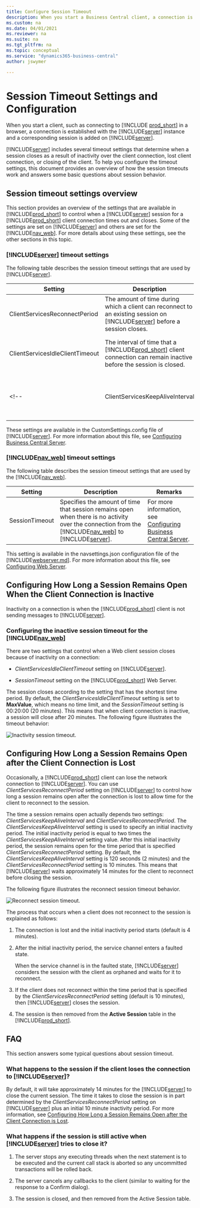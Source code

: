 ```yaml
---
title: Configure Session Timeout
description: When you start a Business Central client, a connection is established, and a corresponding session is added to the Business Central Server.
ms.custom: na
ms.date: 04/01/2021
ms.reviewer: na
ms.suite: na
ms.tgt_pltfrm: na
ms.topic: conceptual
ms.service: "dynamics365-business-central"
author: jswymer

---
```

# Session Timeout Settings and Configuration

When you start a client, such as connecting to [!INCLUDE [prod_short](../developer/includes/prod_short.md)] in a browser, a connection is established with the [!INCLUDE[server](../developer/includes/server.md)] instance and a corresponding session is added on [!INCLUDE[server](../developer/includes/server.md)].  

 [!INCLUDE[server](../developer/includes/server.md)] includes several timeout settings that determine when a session closes as a result of inactivity over the client connection, lost client connection, or closing of the client. To help you configure the timeout settings, this document provides an overview of how the session timeouts work and answers some basic questions about session behavior.  

##  <a name="Timeouts"></a> Session timeout settings overview  
 This section provides an overview of the settings that are available in [!INCLUDE[prod_short](../developer/includes/prod_short.md)] to control when a [!INCLUDE[server](../developer/includes/server.md)] session for a [!INCLUDE[prod_short](../developer/includes/prod_short.md)] client connection times out and closes. Some of the settings are set on [!INCLUDE[server](../developer/includes/server.md)] and others are set for the [!INCLUDE[nav_web](../developer/includes/nav_web_md.md)]. For more details about using these settings, see the other sections in this topic.  

### [!INCLUDE[server](../developer/includes/server.md)] timeout settings  
 The following table describes the session timeout settings that are used by [!INCLUDE[server](../developer/includes/server.md)].  

|Setting|Description|Remarks|  
|-------------|-----------------|-------------|  
|ClientServicesReconnectPeriod|The amount of time during which a client can reconnect to an existing session on [!INCLUDE[server](../developer/includes/server.md)] before a session closes.|For more information, see [Configuring How Long a Session Remains Open after the Client Connection is Lost](Understanding-Session-Timeouts.md#ReconnectTimeout).|  
|ClientServicesIdleClientTimeout|The interval of time that a [!INCLUDE[prod_short](../developer/includes/prod_short.md)] client connection can remain inactive before the session is closed.|For more information, see [Configuring How Long a Session Remains Open When the Client Connection is Inactive](Understanding-Session-Timeouts.md#InactiveSession).|  
<!--|  ClientServicesKeepAliveInterval | Specifies the interval (in seconds) between keep-alive messages that are sent from the [!INCLUDE[nav_windows](../developer/includes/nav_windows_md.md)] to [!INCLUDE[server](../developer/includes/server.md)]. |This setting is also used, in part, to define the reconnect period when a connection is lost. For more information, see [Keeping inactive sessions alive](Understanding-Session-Timeouts.md#KeepAlive).|-->

 These settings are available in the CustomSettings.config file of [!INCLUDE[server](../developer/includes/server.md)]. For more information about this file, see [Configuring Business Central Server](configure-server-instance.md).  

### [!INCLUDE[nav_web](../developer/includes/nav_web_md.md)] timeout settings  
 The following table describes the session timeout settings that are used by the [!INCLUDE[nav_web](../developer/includes/nav_web_md.md)].  

|Setting|Description|Remarks|  
|-------------|-----------------|-------------|  
|SessionTimeout|Specifies the amount of time that session remains open when there is no activity over the connection from the [!INCLUDE[nav_web](../developer/includes/nav_web_md.md)] to [!INCLUDE[server](../developer/includes/server.md)].|For more information, see [Configuring Business Central Server](configure-server-instance.md).|  

 This setting is available in the navsettings.json configuration file of the [!INCLUDE[webserver.md](../developer/includes/webserver.md)]. For more information about this file, see [Configuring Web Server](configure-web-server.md#WebClientSettingsFile).  

##  <a name="InactiveSession"></a> Configuring How Long a Session Remains Open When the Client Connection is Inactive  
 Inactivity on a connection is when the [!INCLUDE[prod_short](../developer/includes/prod_short.md)] client is not sending messages to [!INCLUDE[server](../developer/includes/server.md)]. <!--Controlling when a session will timeout and close because of inactivity is different for the [!INCLUDE[nav_windows](../developer/includes/nav_windows_md.md)] and the [!INCLUDE[nav_web](../developer/includes/nav_web_md.md)].-->  

<!--### Configuring the inactive session timeout for the [!INCLUDE[nav_windows](../developer/includes/nav_windows_md.md)]  
 When the [!INCLUDE[nav_windows](../developer/includes/nav_windows_md.md)] is inactive, the session will remain open until the time period that is specified by the *ClientServicesIdleClientTimeout* setting has passed, provided that the client has not been stopped or the connection to [!INCLUDE[server](../developer/includes/server.md)] has not been lost. The default value of the *ClientServicesIdleClientTimeout* setting is **MaxValue**, which means that there is no time limit so the session will remain active indefinitely.-->  

### Configuring the inactive session timeout for the [!INCLUDE[nav_web](../developer/includes/nav_web_md.md)]  
 There are two settings that control when a Web client session closes because of inactivity on a connection:  

-   *ClientServicesIdleClientTimeout* setting on [!INCLUDE[server](../developer/includes/server.md)].  

-   *SessionTimeout* setting on the [!INCLUDE[prod_short](../developer/includes/prod_short.md)] Web Server.  

 The session closes according to the setting that has the shortest time period. By default, the *ClientServicesIdleClientTimeout* setting is set to **MaxValue**, which means no time limit, and the *SessionTimeout* setting is 00:20:00 \(20 minutes\). This means that when client connection is inactive, a session will close after 20 minutes. The following figure illustrates the timeout behavior:  

 ![Inactivity session timeout.](../media/NAV_Inactivity_SessionTimeout.png "Inactivity session timeout")  

<!-- The *SessionTimeout* setting enables you to set the [!INCLUDE[nav_web](../developer/includes/nav_web_md.md)] inactive session timeout different than for the [!INCLUDE[nav_windows](../developer/includes/nav_windows_md.md)], which is only controlled by the *ClientServicesIdleClientTimeout* setting. Typically, you will set the inactive session timeout period on [!INCLUDE[nav_web](../developer/includes/nav_web_md.md)] connections shorter than for the [!INCLUDE[nav_windows](../developer/includes/nav_windows_md.md)].-->  

<!--###  <a name="KeepAlive"></a> Keeping inactive sessions alive  
 To keep an inactive session alive, the [!INCLUDE[nav_windows](../developer/includes/nav_windows_md.md)] uses the Windows Communication Framework \(WCF\) reliable sessions feature. When the [!INCLUDE[nav_windows](../developer/includes/nav_windows_md.md)] is inactive, reliable sessions automatically sends messages from the [!INCLUDE[nav_windows](../developer/includes/nav_windows_md.md)] to [!INCLUDE[server](../developer/includes/server.md)]. You control the interval of the keep-alive messages by setting the *ClientServicesKeepAliveInterval* setting on the [!INCLUDE[server](../developer/includes/server.md)]. The default value of the *ClientServicesKeepAliveInterval* setting is 120 seconds \(2 minutes\).  

 For most installations, the ClientServicesKeepAliveInterval setting default value sufficient for keeping sessions open until the *ClientServicesIdleClientTimeout* setting period elapses. However, when [!INCLUDE[server](../developer/includes/server.md)] is installed behind a load balancer, which is the case on Microsoft Azure, you might have to adjust the value the *ClientServicesKeepAliveInterval* setting to prevent sessions from closing before the expected session timeout. A load balancer typically has an idle timeout setting that it uses to determine whether to redirect connections. However, you want a stable connection between the [!INCLUDE[nav_windows](../developer/includes/nav_windows_md.md)] and [!INCLUDE[server](../developer/includes/server.md)]. If there is no activity on the client connection for duration of the load balancer's idle timeout setting, then the load balancer might redirect the client connection to another server. To avoid this condition, we recommend that you set the *ClientServicesKeepAliveInterval* to half the value of the load balancer's idle timeout setting.  

> [!NOTE]  
>  The idle timeout on Azure is around 4 minutes, so the default setting of *ClientServicesKeepAliveInterval* \(2 minutes\) should be sufficient.  -->

##  <a name="ReconnectTimeout"></a> Configuring How Long a Session Remains Open after the Client Connection is Lost  
 Occasionally, a [!INCLUDE[prod_short](../developer/includes/prod_short.md)] client can lose the network connection to [!INCLUDE[server](../developer/includes/server.md)]. You can use *ClientServicesReconnectPeriod* setting on [!INCLUDE[server](../developer/includes/server.md)] to control how long a session remains open after the connection is lost to allow time for the client to reconnect to the session.  

 The time a session remains open actually depends two settings: *ClientServicesKeepAliveInterval* and *ClientServicesReconnectPeriod*. The *ClientServicesKeepAliveInterval* setting is used to specify an initial inactivity period. The initial inactivity period is equal to two times the *ClientServicesKeepAliveInterval* setting value. After this initial inactivity period, the session remains open for the time period that is specified *ClientServicesReconnectPeriod* setting. By default, the *ClientServicesKeepAliveInterval* setting is 120 seconds \(2 minutes\) and the *ClientServicesReconnectPeriod* setting is 10 minutes. This means that [!INCLUDE[server](../developer/includes/server.md)] waits approximately 14 minutes for the client to reconnect before closing the session.  

 The following figure illustrates the reconnect session timeout behavior.  

 ![Reconnect session timeout.](../media/NAV_Reconnect_SessionTimeout.png "Reconnect session timeout")  

 The process that occurs when a client does not reconnect to the session is explained as follows:  

1.  The connection is lost and the initial inactivity period starts \(default is 4 minutes\).  

2.  After the initial inactivity period, the service channel enters a faulted state.  

     When the service channel is in the faulted state, [!INCLUDE[server](../developer/includes/server.md)] considers the session with the client as orphaned and waits for it to reconnect.  

3.  If the client does not reconnect within the time period that is specified by the *ClientServicesReconnectPeriod* setting \(default is 10 minutes\), then [!INCLUDE[server](../developer/includes/server.md)] closes the session.  

4.  The session is then removed from the **Active Session** table in the [!INCLUDE[prod_short](../developer/includes/prod_short.md)].  

##  <a name="FAQ"></a> FAQ

 This section answers some typical questions about session timeout.  

<!--### How long does [!INCLUDE[server](../developer/includes/server.md)] wait when the [!INCLUDE[nav_windows](../developer/includes/nav_windows_md.md)] is inactive before closing a session??  
 With [!INCLUDE[nav_windows](../developer/includes/nav_windows_md.md)], by default, [!INCLUDE[server](../developer/includes/server.md)] will wait indefinitely as long as the client has not been stopped or the connection to [!INCLUDE[server](../developer/includes/server.md)] has not been lost. With the [!INCLUDE[nav_web](../developer/includes/nav_web_md.md)], the session will remain active for 20 minutes. The [!INCLUDE[nav_windows](../developer/includes/nav_windows_md.md)] and [!INCLUDE[nav_web](../developer/includes/nav_web_md.md)] include configuration settings that you can use to change the inactivity timeout period. For more information, see [Configuring How Long a Session Remains Open When the Client Connection is Inactive](Understanding-Session-Timeouts.md#InactiveSession).  -->

<!--### What happens to the session if I end the [!INCLUDE[nav_windows](../developer/includes/nav_windows_md.md)] by using Task Manager?  
 If the [!INCLUDE[nav_windows](../developer/includes/nav_windows_md.md)]is waiting for a response from [!INCLUDE[server](../developer/includes/server.md)], as is the case with a modal dialog, then the session remains open until the time period that is specified by the ClientServicesReconnectPeriod setting expires. When the Window Client process is ended, the service channel will enter a faulted state. [!INCLUDE[server](../developer/includes/server.md)] considers the session with the Microsoft Dynamics NAV client as orphaned and waits for it to reconnect.  -->

### What happens to the session if the client loses the connection to [!INCLUDE[server](../developer/includes/server.md)]?

 By default, it will take approximately 14 minutes for the [!INCLUDE[server](../developer/includes/server.md)] to close the current session. The time it takes to close the session is in part determined by the *ClientServicesReconnectPeriod* setting on [!INCLUDE[server](../developer/includes/server.md)] plus an initial 10 minute inactivity period. For more information, see [Configuring How Long a Session Remains Open after the Client Connection is Lost](Understanding-Session-Timeouts.md#ReconnectTimeout).  

### What happens if the session is still active when [!INCLUDE[server](../developer/includes/server.md)] tries to close it?  

1. The server stops any executing threads when the next statement is to be executed and the current call stack is aborted so any uncommitted transactions will be rolled back.  

2. The server cancels any callbacks to the client \(similar to waiting for the response to a Confirm dialog\).  

3. The session is closed, and then removed from the Active Session table.  

